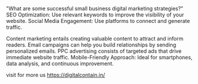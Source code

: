 "What are some successful small business digital marketing strategies?"
SEO Optimization: Use relevant keywords to improve the visibility of your website.
Social Media Engagement: Use platforms to connect and generate traffic.

Content marketing entails creating valuable content to attract and inform readers.
Email campaigns can help you build relationships by sending personalized emails.
PPC advertising consists of targeted ads that drive immediate website traffic.
Mobile-Friendly Approach: Ideal for smartphones, data analysis, and continuous improvement.

visit for more us https://digitalcontain.in/
